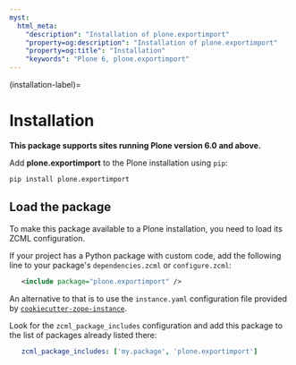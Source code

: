 ```yaml
---
myst:
  html_meta:
    "description": "Installation of plone.exportimport"
    "property=og:description": "Installation of plone.exportimport"
    "property=og:title": "Installation"
    "keywords": "Plone 6, plone.exportimport"
---
```


(installation-label)=

# Installation

**This package supports sites running Plone version 6.0 and above.**

Add **plone.exportimport** to the Plone installation using `pip`:

```bash
pip install plone.exportimport
```

## Load the package

To make this package available to a Plone installation, you need to load its ZCML configuration.

If your project has a Python package with custom code, add the following line to your package's `dependencies.zcml` or `configure.zcml`:

```xml
   <include package="plone.exportimport" />
```

An alternative to that is to use the `instance.yaml` configuration file provided by [`cookiecutter-zope-instance`](https://github.com/plone/cookiecutter-zope-instance).

Look for the `zcml_package_includes` configuration and add this package to the list of packages already listed there:

```yaml
   zcml_package_includes: ['my.package', 'plone.exportimport']
```
